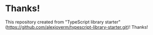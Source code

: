 # Thanks!

This repository created from "TypeScript library starter"(https://github.com/alexjoverm/typescript-library-starter.git)! Thanks!

